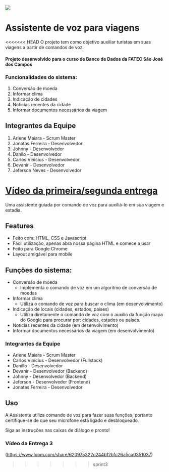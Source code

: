 ![](https://i.ibb.co/jMf6yxy/assistente5.png)

# Assistente de voz para viagens

<<<<<<< HEAD
O projeto tem como objetivo auxiliar turistas em suas viagens a partir de comandos de voz.

#### Projeto desenvolvido para o curso de Banco de Dados da FATEC São José dos Campos

### Funcionalidades do sistema:

1. Conversão de moeda
2. Informar clima
3. Indicação de cidades
4. Notícias recentes da cidade
5. Informar documentos necessários da viagem
  
## Integrantes da Equipe
 1. Ariene Maiara - Scrum Master
 2. Jonatas Ferreira - Desenvolvedor
 3. Johnny - Desenvolvedor
 4. Danilo - Desenvolvedor
 5. Carlos Vinicius - Desenvolvedor
 6. Devanir - Desenvolvedor
 7. Jeferson Neves - Desenvolvedor
 
 [Vídeo da primeira/segunda entrega](https://www.loom.com/share/fa1e0fa0c4724228a0d2edfdfc510cff)
=======
Uma assistente guiada por comando de voz para auxiliá-lo em sua viagem e estadia.

## Features

- Feito com: HTML, CSS e Javascript
- Fácil utilização, apenas abra nossa página HTML e comece a usar
- Feito para Google Chrome
- Layout amigável para mobile

## Funções do sistema:

- Conversão de moeda
    - Implementa o comando de voz em um algoritmo de conversão de moedas
- Informar clima
    - Utiliza o comando de voz para buscar o clima (em desenvolvimento)
- Indicação de locais (cidades, estados, países)
    - Utiliza diretamente o comando de voz com o auxílio da função mapa do Google para procurar por: cidades, estados ou países.
- Notícias recentes da cidade (em desenvolvimento)
- Informar documentos necessários da viagem (em desenvolvimento)

### Integrantes da Equipe

- Ariene Maiara - Scrum Master
- Carlos Vinícius - Desenvolvedor (Fullstack)
- Danillo - Desenvolvedor
- Devanir - Desenvolvedor (Backend)
- Johnny - Desenvolvedor (Backend)
- Jeferson - Desenvolvedor (Frontend)
- Jonatas Ferreira - Desenvolvedor

## Uso

A Assistente utiliza comando de voz para fazer suas funções, portanto certifique-se de que seu microfone está ligado e desbloqueado.

Siga as instruções nas caixas de diálogo e pronto!

### Vídeo da Entrega 3

(https://www.loom.com/share/620975322c244b12bfc26a5ca0351037)
>>>>>>> sprint3
